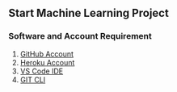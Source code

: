 ## Start Machine Learning Project

### Software and Account Requirement

1. [GitHub Account](https://github.com)
2. [Heroku Account](https://dashboard.heroku.com/login)
3. [VS Code IDE](https://code.visualstudio.com/download)
4. [GIT CLI](https://git-scm.com/downloads)